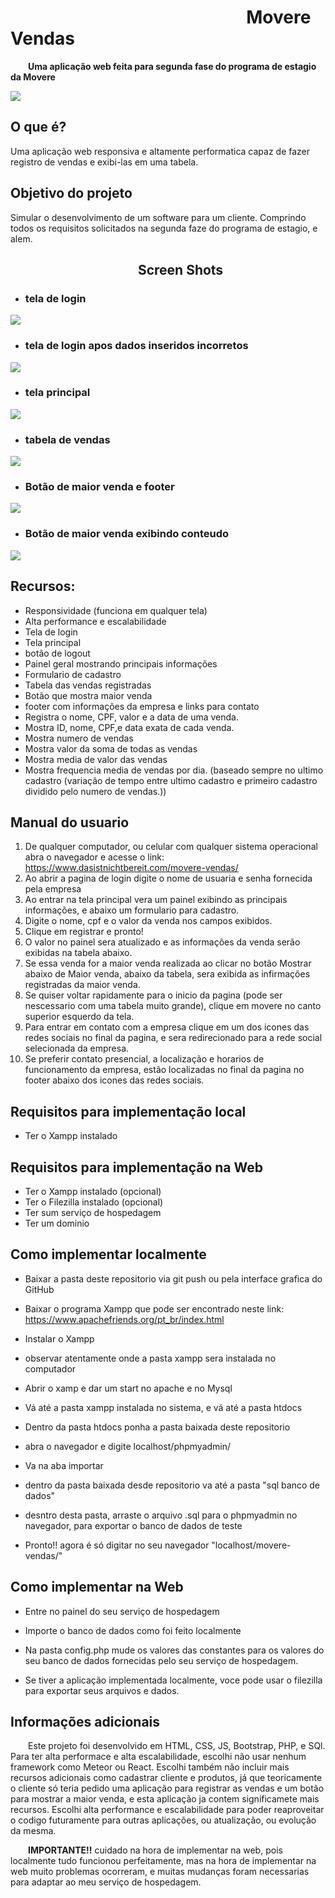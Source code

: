 # &emsp;&emsp;&emsp;&nbsp;&emsp;&emsp;&emsp;&emsp;&emsp;&emsp;&nbsp;&emsp;&emsp;&emsp;&emsp;Movere Vendas
**&emsp;&emsp;Uma aplicação web feita para segunda fase do programa de estagio da Movere**

<img src="tela-principal-2.png">  

## O que é?
Uma aplicação web responsiva e altamente performatica capaz de fazer registro de vendas e exibi-las em uma tabela.

## Objetivo do projeto

Simular o desenvolvimento de um software para um cliente. Comprindo todos os requisitos solicitados na segunda faze do programa de estagio, e alem.

## &emsp;&emsp;&emsp;&nbsp;&emsp;&emsp;&emsp;&nbsp;&emsp;&emsp;&emsp;&nbsp;Screen Shots

* ### tela de login
<img src="login.png">

* ### tela de login apos dados inseridos incorretos
<img src="loginIncorreto.png">

* ### tela principal
<img src="tela-principal.png">

* ### tabela de vendas
<img src="tela-principal-2.png">

* ### Botão de maior venda e footer
<img src="tela-principal-3.png">

* ### Botão de maior venda exibindo conteudo
<img src="tela-principal-4.png">



## Recursos:
* Responsividade (funciona em qualquer tela)
* Alta performance e escalabilidade
* Tela de login
* Tela principal
* botão de logout
* Painel geral mostrando principais informações
* Formulario de cadastro
* Tabela das vendas registradas
* Botão que mostra maior venda
* footer com informações da empresa e links para contato
* Registra o nome, CPF, valor e a data de uma venda.  
* Mostra ID, nome, CPF,e data exata de cada venda. 
* Mostra numero de vendas
* Mostra valor da soma de todas as vendas
* Mostra media de valor das vendas
* Mostra frequencia media de vendas por dia. (baseado sempre no ultimo cadastro (variação de tempo entre ultimo cadastro e primeiro cadastro dividido pelo numero de vendas.))

## Manual do usuario

1. De qualquer computador, ou celular com qualquer sistema operacional abra o navegador e acesse o link: https://www.dasistnichtbereit.com/movere-vendas/
2. Ao abrir a pagina de login digite o nome de usuaria e senha fornecida pela empresa
3. Ao entrar na tela principal vera um painel exibindo as principais informações, e abaixo um formulario para cadastro.
4. Digite o nome, cpf e o valor da venda nos campos exibidos.
5. Clique em registrar e pronto!
6. O valor no painel sera atualizado e as informações da venda serão exibidas na tabela abaixo.
7. Se essa venda for a maior venda realizada ao clicar no botão Mostrar abaixo de Maior venda, abaixo da tabela, sera exibida as infirmações registradas da maior venda. 
8. Se quiser voltar rapidamente para o inicio da pagina (pode ser nescessario com uma tabela muito grande), clique em movere no canto superior esquerdo da tela.
9. Para entrar em contato com a empresa clique em um dos icones das redes sociais no final da pagina, e sera redirecionado para a rede social selecionada da empresa. 
10. Se preferir contato presencial, a localização e horarios de funcionamento da empresa, estão localizadas no final da pagina no footer abaixo dos icones das redes sociais.

## Requisitos para implementação local

* Ter o Xampp instalado

## Requisitos para implementação na Web

* Ter o Xampp instalado (opcional)
* Ter o Filezilla instalado (opcional)
* Ter sum serviço de hospedagem
* Ter um dominio

## Como implementar localmente

* Baixar a pasta deste repositorio via git push ou pela interface grafica do GitHub

* Baixar o programa Xampp que pode ser encontrado neste link: https://www.apachefriends.org/pt_br/index.html

* Instalar o Xampp
* observar atentamente onde a pasta xampp sera instalada no computador
* Abrir o xamp e dar um start no apache e no Mysql

* Vá até a pasta xampp instalada no sistema, e vá até a pasta htdocs
* Dentro da pasta htdocs ponha a pasta baixada deste repositorio
* abra o navegador e digite localhost/phpmyadmin/
* Va na aba importar
* dentro da pasta baixada desde repositorio va até a pasta "sql banco de dados"
* desntro desta pasta, arraste o arquivo .sql para o phpmyadmin no navegador, para exportar o banco de dados de teste
* Pronto!! agora é só digitar no seu navegador "localhost/movere-vendas/"

## Como implementar na Web

* Entre no painel do seu serviço de hospedagem
 
* Importe o banco de dados como foi feito localmente
 
* Na pasta config.php mude os valores das constantes para os valores do seu banco de dados fornecidas pelo seu serviço de hospedagem.
 
* Se tiver a aplicação implementada localmente, voce pode usar o filezilla para exportar seus arquivos e dados. 


## Informações adicionais

&emsp;&emsp;Este projeto foi desenvolvido em HTML, CSS, JS, Bootstrap, PHP, e SQl. Para ter alta performace e alta escalabilidade, escolhi não usar nenhum framework como Meteor ou React. Escolhi também não incluir mais recursos adicionais como cadastrar cliente e produtos, já que teoricamente o cliente só teria pedido uma aplicação para registrar as vendas e um botão para mostrar a maior venda, e esta aplicação ja contem significamete mais recursos. Escolhi alta performance e escalabilidade para poder reaproveitar o codigo futuramente para outras aplicações, ou atualização, ou evolução da mesma.

&emsp;&emsp;**IMPORTANTE!!** cuidado na hora de implementar na web, pois localmente tudo funcionou perfeitamente, mas na hora de implementar na web muito problemas ocorreram, e muitas mudanças foram necessarias para adaptar ao meu serviço de hospedagem.
